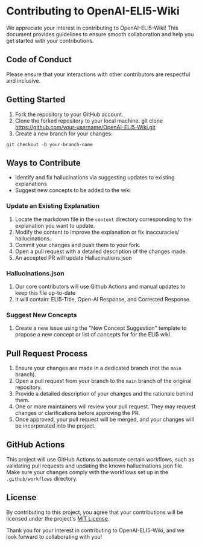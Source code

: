 # Contributing to OpenAI-ELI5-Wiki

We appreciate your interest in contributing to OpenAI-ELI5-Wiki! This document provides guidelines to ensure smooth collaboration and help you get started with your contributions.

## Code of Conduct

Please ensure that your interactions with other contributors are respectful and inclusive.

## Getting Started

1. Fork the repository to your GitHub account.
2. Clone the forked repository to your local machine.
git clone https://github.com/your-username/OpenAI-ELI5-Wiki.git
3. Create a new branch for your changes:
```
git checkout -b your-branch-name
```

## Ways to Contribute

- Identify and fix hallucinations via suggesting updates to existing explanations
- Suggest new concepts to be added to the wiki

### Update an Existing Explanation

1. Locate the markdown file in the `content` directory corresponding to the explanation you want to update.
2. Modify the content to improve the explanation or fix inaccuracies/ hallucinations.
3. Commit your changes and push them to your fork.
4. Open a pull request with a detailed description of the changes made.
5. An accepted PR will update Hallucinations.json

### Hallucinations.json

1. Our core contributors will use Github Actions and manual updates to keep this file up-to-date
2. It will contain: ELI5-Title, Open-AI Response, and Corrected Response.

### Suggest New Concepts

1. Create a new issue using the "New Concept Suggestion" template to propose a new concept or list of concepts for for the ELI5 wiki.

## Pull Request Process

1. Ensure your changes are made in a dedicated branch (not the `main` branch).
2. Open a pull request from your branch to the `main` branch of the original repository.
3. Provide a detailed description of your changes and the rationale behind them.
4. One or more maintainers will review your pull request. They may request changes or clarifications before approving the PR.
5. Once approved, your pull request will be merged, and your changes will be incorporated into the project.

## GitHub Actions

This project will use GitHub Actions to automate certain workflows, such as validating pull requests and updating the known hallucinations.json file. Make sure your changes comply with the workflows set up in the `.github/workflows` directory.

## License

By contributing to this project, you agree that your contributions will be licensed under the project's [MIT License](LICENSE).

Thank you for your interest in contributing to OpenAI-ELI5-Wiki, and we look forward to collaborating with you!

